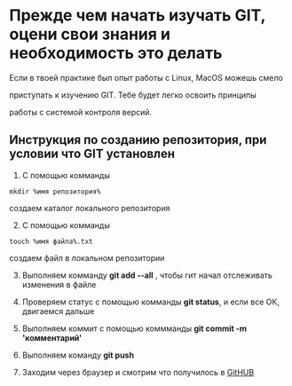 # Прежде чем начать изучать GIT, оцени свои знания и  необходимость это делать

Если в твоей практике был опыт работы с Linux, MacOS можешь смело

приступать к изучению GIT. Тебе будет легко освоить принципы

работы с системой контроля версий.

## Инструкция по созданию репозитория, при условии что GIT установлен

1. С помощью комманды 

```
mkdir %имя репозитория%
```

создаем каталог локального репозитория

2. С помощью комманды 

```
touch %имя файла%.txt
```

создаем файл в локальном репозитории

3. Выполняем комманду **git add --all** , чтобы гит начал отслеживать изменения в файле

4. Проверяем статус  с помощью комманды **git status**, и если все ОК, двигаемся дальше

5. Выполняем коммит с помощью коммманды __git commit -m 'комментарий'__ 

6. Выполняем команду **git push**

7. Заходим через браузер и смотрим что получилось в [GitHUB](https://github.com) 